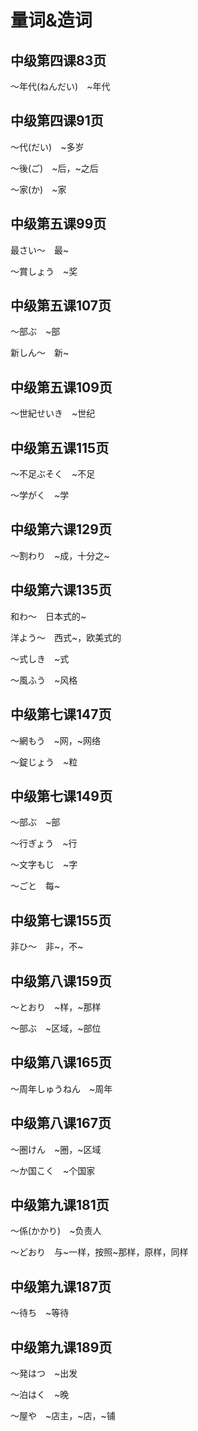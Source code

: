 # 量词&造词

## 中级第四课83页
〜年代(ねんだい)　~年代

## 中级第四课91页
〜代(だい)　~多岁

〜後(ご)　~后，~之后

〜家(か)　~家

## 中级第五课99页

最さい〜　最~

〜賞しょう　~奖

## 中级第五课107页

〜部ぶ　~部

新しん〜　新~

## 中级第五课109页

〜世紀せいき　~世纪

## 中级第五课115页

〜不足ぶそく　~不足

〜学がく　~学

## 中级第六课129页

〜割わり　~成，十分之~

## 中级第六课135页

和わ〜　日本式的~

洋よう〜　西式~，欧美式的

〜式しき　~式

〜風ふう　~风格

## 中级第七课147页

〜網もう　~网，~网络

〜錠じょう　~粒

## 中级第七课149页

〜部ぶ　~部

〜行ぎょう　~行

〜文字もじ　~字

〜ごと　每~

## 中级第七课155页

非ひ〜　非~，不~

## 中级第八课159页

〜とおり　~样，~那样

〜部ぶ　~区域，~部位

## 中级第八课165页

〜周年しゅうねん　~周年

## 中级第八课167页

〜圏けん　~圈，~区域

〜か国こく　~个国家

## 中级第九课181页

〜係(かかり)　~负责人

〜どおり　与~一样，按照~那样，原样，同样

## 中级第九课187页

〜待ち　~等待

## 中级第九课189页

〜発はつ　~出发

〜泊はく　~晚

〜屋や　~店主，~店，~铺